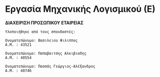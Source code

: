 # Εργασία Μηχανικής Λογισμικού (Ε)

**ΔΙΑΧΕΙΡΙΣΗ ΠΡΟΣΩΠΙΚΟΥ ΕΤΑΙΡΕΙΑΣ**

```
Υλοποιήθηκε από τους σπουδαστές:

Ονοματεπώνυμο: Βασιλειου Φιλιππος
A.M. : 43521

Ονοματεπώνυμο: Παπαβαιτσης Αλκιβιαδης
A.M. : 40554

Ονοματεπώνυμο: Πασσάς Γεώργιος-Αλέξανδρος
A.M. : 40746
```
